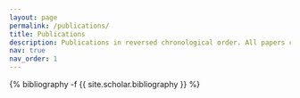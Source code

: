 ```yaml
---
layout: page
permalink: /publications/
title: Publications
description: Publications in reversed chronological order. All papers can be found on either the arXiv or ChemRxiv
nav: true
nav_order: 1
---
```

<!-- _pages/publications.md -->
<div class="publications">

{% bibliography -f {{ site.scholar.bibliography }} %}

</div>
